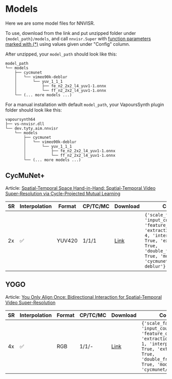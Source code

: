 # Models

Here we are some model files for NNVISR.

To use, download from the link and put unzipped folder under `{model_path}/models`,
and call `nnvisr.Super` with [function parameters marked with (*)](https://github.com/tongyuantongyu/vs-NNVISR/blob/main/docs/usage.md#function-interface)
using values given under "Config" column.

After unzipped, your `model_path` should look like this:

```
model_path
└── models
    ├── cycmunet
    │   └── vimeo90k-deblur
    │       └── yuv_1_1_1
    │           ├── fe_n2_2x2_l4_yuv1-1.onnx
    │           └── ff_n2_2x2_l4_yuv1-1.onnx
    └── (... more models ...)
```

For a manual installation with default `model_path`, your VapoursSynth plugin folder should look like this:
```
vapoursynth64
├── vs-nnvisr.dll
└── dev.tyty.aim.nnvisr
    └── models
        ├── cycmunet
        │   └── vimeo90k-deblur
        │       └── yuv_1_1_1
        │           ├── fe_n2_2x2_l4_yuv1-1.onnx
        │           └── ff_n2_2x2_l4_yuv1-1.onnx
        └── (... more models ...)

```


## CycMuNet+

Article:
[Spatial-Temporal Space Hand-in-Hand: Spatial-Temporal Video Super-Resolution via Cycle-Projected Mutual Learning](https://openaccess.thecvf.com/content/CVPR2022/html/Hu_Spatial-Temporal_Space_Hand-in-Hand_Spatial-Temporal_Video_Super-Resolution_via_Cycle-Projected_Mutual_Learning_CVPR_2022_paper.html)

| SR | Interpolation | Format | CP/TC/MC | Download                                                                                                                                   | Config                                                                                                                                                                                          | Note                                                         |
|----|---------------|--------|----------|--------------------------------------------------------------------------------------------------------------------------------------------|-------------------------------------------------------------------------------------------------------------------------------------------------------------------------------------------------|--------------------------------------------------------------|
| 2x | ✅             | YUV420 | 1/1/1    | [Link](https://whueducn-my.sharepoint.com/:u:/g/personal/2018302110332_whu_edu_cn/EUjQDJUxR6hCoeCQcWE9a94Bngj5bgewwI2-NMqL5DZWPQ?e=F8bVTn) | ```{'scale_factor': 2, 'input_count': 2, 'feature_count': 64, 'extraction_layers': 4, 'interpolation': True, 'extra_frame': True, 'double_frame': True, 'model': 'cycmunet/vimeo90k-deblur'}``` | Trained on Vimeo90k triplet dataset with random blur applied |

## YOGO

Article:
[You Only Align Once: Bidirectional Interaction for Spatial-Temporal Video Super-Resolution](https://dl.acm.org/doi/abs/10.1145/3503161.3547874)

| SR | Interpolation | Format | CP/TC/MC | Download                                                                                                                                   | Config                                                                                                                                                                                   | Note                                  |
|----|---------------|--------|----------|--------------------------------------------------------------------------------------------------------------------------------------------|------------------------------------------------------------------------------------------------------------------------------------------------------------------------------------------|---------------------------------------|
| 4x | ✅             | RGB    | 1/1/-    | [Link](https://whueducn-my.sharepoint.com/:u:/g/personal/2018302110332_whu_edu_cn/EYe1BWWpN1FGgmHnlb5GHNwBDREpAMFPI-CW8I9KqZBFQQ?e=qEFaic) | ```{'scale_factor': 4, 'input_count': 4, 'feature_count': 64, 'extraction_layers': 1, 'interpolation': True, 'extra_frame': True, 'double_frame': True, 'model': 'cycmunet/vimeo90k'}``` | Trained on Vimeo90k suptuplet dataset |
